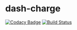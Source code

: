 # dash-charge
[![Codacy Badge](https://api.codacy.com/project/badge/Grade/c73bd71093d84613a89e4c1b86ddf773)](https://app.codacy.com/app/amlan20/dash-charge?utm_source=github.com&utm_medium=referral&utm_content=amlan20/dash-charge&utm_campaign=Badge_Grade_Dashboard)
[![Build Status](https://travis-ci.org/amlan20/dash-charge.svg?branch=master)](https://travis-ci.org/amlan20/dash-charge)
